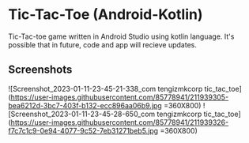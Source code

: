 # Tic-Tac-Toe (Android-Kotlin)
Tic-Tac-toe game written in Android Studio using kotlin language.
It's possible that in future, code and app will recieve updates.

## Screenshots

![Screenshot_2023-01-11-23-45-21-338_com tengizmkcorp tic_tac_toe](https://user-images.githubusercontent.com/85778941/211939305-bea6212d-3bc7-403f-b132-ecc896aa06b9.jpg =360X800)
![Screenshot_2023-01-11-23-45-28-650_com tengizmkcorp tic_tac_toe](https://user-images.githubusercontent.com/85778941/211939326-f7c7c1c9-0e94-4077-9c52-7eb31271beb5.jpg =360X800)
